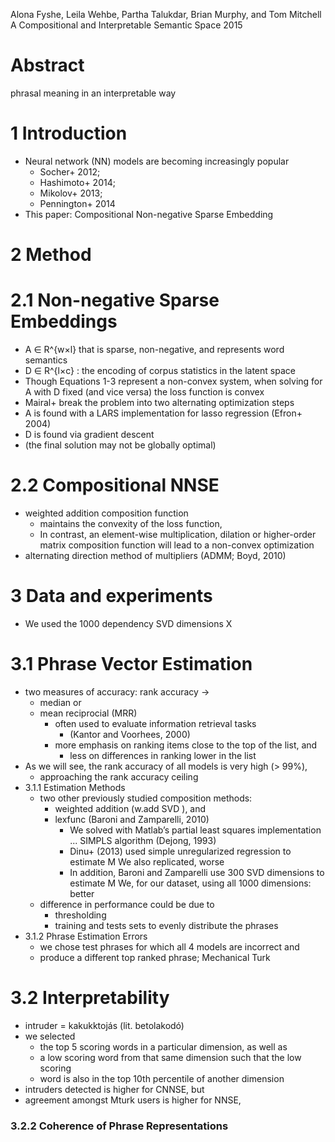 Alona Fyshe, Leila Wehbe, Partha Talukdar, Brian Murphy, and Tom Mitchell
A Compositional and Interpretable Semantic Space
2015

# Abstract

phrasal meaning in an interpretable way

# 1 Introduction

* Neural network (NN) models are becoming increasingly popular
  * Socher+ 2012;
  * Hashimoto+ 2014;
  * Mikolov+ 2013;
  * Pennington+ 2014
* This paper: Compositional Non-negative Sparse Embedding

# 2 Method

# 2.1 Non-negative Sparse Embeddings

* A ∈ R^{w×l} that is sparse, non-negative, and represents word semantics
* D ∈ R^{l×c} : the encoding of corpus statistics in the latent space
* Though Equations 1-3 represent a non-convex system,
  when solving for A with D fixed (and vice versa) the loss function is convex
* Mairal+ break the problem into two alternating optimization steps
* A is found with a LARS implementation for lasso regression (Efron+ 2004)
* D is found via gradient descent
* (the final solution may not be globally optimal)

# 2.2 Compositional NNSE

* weighted addition composition function
  * maintains the convexity of the loss function,
  * In contrast, an element-wise multiplication, dilation or higher-order
    matrix composition function will lead to a non-convex optimization
* alternating direction method of multipliers (ADMM; Boyd, 2010)

# 3 Data and experiments

* We used the 1000 dependency SVD dimensions X

# 3.1 Phrase Vector Estimation

* two measures of accuracy: rank accuracy ->
  * median or
  * mean reciprocial (MRR)
    * often used to evaluate information retrieval tasks
      * (Kantor and Voorhees, 2000)
    * more emphasis on ranking items close to the top of the list, and
      * less on differences in ranking lower in the list
* As we will see, the rank accuracy of all models is very high (> 99%),
  * approaching the rank accuracy ceiling
* 3.1.1 Estimation Methods
  * two other previously studied composition methods:
    * weighted addition (w.add SVD ), and
    * lexfunc (Baroni and Zamparelli, 2010)
      * We solved with Matlab’s partial least squares implementation ...
        SIMPLS algorithm (Dejong, 1993)
      * Dinu+ (2013) used simple unregularized regression to estimate M
        We also replicated, worse
      * In addition, Baroni and Zamparelli use 300 SVD dimensions to estimate M
        We, for our dataset, using all 1000 dimensions: better
  * difference in performance could be due to
    * thresholding
    * training and tests sets to evenly distribute the phrases
* 3.1.2 Phrase Estimation Errors
  * we chose test phrases for which all 4 models are incorrect and
  * produce a different top ranked phrase; Mechanical Turk

# 3.2 Interpretability

* intruder = kakukktojás (lit. betolakodó)
* we selected
  * the top 5 scoring words in a particular dimension, as well as
  * a low scoring word from that same dimension such that the low scoring
  * word is also in the top 10th percentile of another dimension
* intruders detected is higher for CNNSE, but
* agreement amongst Mturk users is higher for NNSE,

### 3.2.2 Coherence of Phrase Representations

